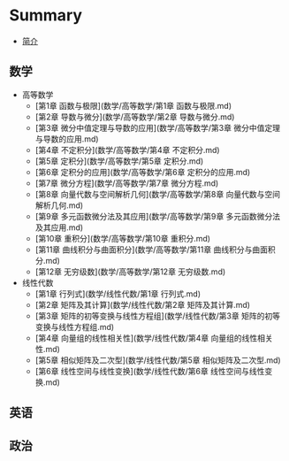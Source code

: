 # Summary

* [简介](README.md)

## 数学
* 高等数学
    * [第1章 函数与极限](数学/高等数学/第1章 函数与极限.md)
    * [第2章 导数与微分](数学/高等数学/第2章 导数与微分.md)
    * [第3章 微分中值定理与导数的应用](数学/高等数学/第3章 微分中值定理与导数的应用.md)
    * [第4章 不定积分](数学/高等数学/第4章 不定积分.md)
    * [第5章 定积分](数学/高等数学/第5章 定积分.md)
    * [第6章 定积分的应用](数学/高等数学/第6章 定积分的应用.md)
    * [第7章 微分方程](数学/高等数学/第7章 微分方程.md)
    * [第8章 向量代数与空间解析几何](数学/高等数学/第8章 向量代数与空间解析几何.md)
    * [第9章 多元函数微分法及其应用](数学/高等数学/第9章 多元函数微分法及其应用.md)
    * [第10章 重积分](数学/高等数学/第10章 重积分.md)
    * [第11章 曲线积分与曲面积分](数学/高等数学/第11章 曲线积分与曲面积分.md)
    * [第12章 无穷级数](数学/高等数学/第12章 无穷级数.md)
* 线性代数
    * [第1章 行列式](数学/线性代数/第1章 行列式.md)
    * [第2章 矩阵及其计算](数学/线性代数/第2章 矩阵及其计算.md)
    * [第3章 矩阵的初等变换与线性方程组](数学/线性代数/第3章 矩阵的初等变换与线性方程组.md)
    * [第4章 向量组的线性相关性](数学/线性代数/第4章 向量组的线性相关性.md)
    * [第5章 相似矩阵及二次型](数学/线性代数/第5章 相似矩阵及二次型.md)
    * [第6章 线性空间与线性变换](数学/线性代数/第6章 线性空间与线性变换.md)

## 英语

## 政治

